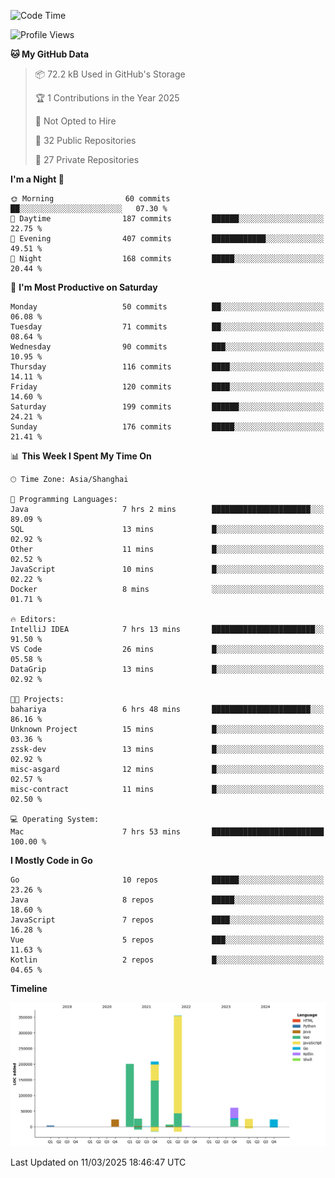<!--START_SECTION:waka-->
![Code Time](http://img.shields.io/badge/Code%20Time-4%2C020%20hrs%2029%20mins-blue)

![Profile Views](http://img.shields.io/badge/Profile%20Views-0-blue)

**🐱 My GitHub Data** 

> 📦 72.2 kB Used in GitHub's Storage 
 > 
> 🏆 1 Contributions in the Year 2025
 > 
> 🚫 Not Opted to Hire
 > 
> 📜 32 Public Repositories 
 > 
> 🔑 27 Private Repositories 
 > 
**I'm a Night 🦉** 

```text
🌞 Morning                60 commits          ██░░░░░░░░░░░░░░░░░░░░░░░   07.30 % 
🌆 Daytime                187 commits         ██████░░░░░░░░░░░░░░░░░░░   22.75 % 
🌃 Evening                407 commits         ████████████░░░░░░░░░░░░░   49.51 % 
🌙 Night                  168 commits         █████░░░░░░░░░░░░░░░░░░░░   20.44 % 
```
📅 **I'm Most Productive on Saturday** 

```text
Monday                   50 commits          ██░░░░░░░░░░░░░░░░░░░░░░░   06.08 % 
Tuesday                  71 commits          ██░░░░░░░░░░░░░░░░░░░░░░░   08.64 % 
Wednesday                90 commits          ███░░░░░░░░░░░░░░░░░░░░░░   10.95 % 
Thursday                 116 commits         ████░░░░░░░░░░░░░░░░░░░░░   14.11 % 
Friday                   120 commits         ████░░░░░░░░░░░░░░░░░░░░░   14.60 % 
Saturday                 199 commits         ██████░░░░░░░░░░░░░░░░░░░   24.21 % 
Sunday                   176 commits         █████░░░░░░░░░░░░░░░░░░░░   21.41 % 
```


📊 **This Week I Spent My Time On** 

```text
🕑︎ Time Zone: Asia/Shanghai

💬 Programming Languages: 
Java                     7 hrs 2 mins        ██████████████████████░░░   89.09 % 
SQL                      13 mins             █░░░░░░░░░░░░░░░░░░░░░░░░   02.92 % 
Other                    11 mins             █░░░░░░░░░░░░░░░░░░░░░░░░   02.52 % 
JavaScript               10 mins             █░░░░░░░░░░░░░░░░░░░░░░░░   02.22 % 
Docker                   8 mins              ░░░░░░░░░░░░░░░░░░░░░░░░░   01.71 % 

🔥 Editors: 
IntelliJ IDEA            7 hrs 13 mins       ███████████████████████░░   91.50 % 
VS Code                  26 mins             █░░░░░░░░░░░░░░░░░░░░░░░░   05.58 % 
DataGrip                 13 mins             █░░░░░░░░░░░░░░░░░░░░░░░░   02.92 % 

🐱‍💻 Projects: 
bahariya                 6 hrs 48 mins       ██████████████████████░░░   86.16 % 
Unknown Project          15 mins             █░░░░░░░░░░░░░░░░░░░░░░░░   03.36 % 
zssk-dev                 13 mins             █░░░░░░░░░░░░░░░░░░░░░░░░   02.92 % 
misc-asgard              12 mins             █░░░░░░░░░░░░░░░░░░░░░░░░   02.57 % 
misc-contract            11 mins             █░░░░░░░░░░░░░░░░░░░░░░░░   02.50 % 

💻 Operating System: 
Mac                      7 hrs 53 mins       █████████████████████████   100.00 % 
```

**I Mostly Code in Go** 

```text
Go                       10 repos            ██████░░░░░░░░░░░░░░░░░░░   23.26 % 
Java                     8 repos             █████░░░░░░░░░░░░░░░░░░░░   18.60 % 
JavaScript               7 repos             ████░░░░░░░░░░░░░░░░░░░░░   16.28 % 
Vue                      5 repos             ███░░░░░░░░░░░░░░░░░░░░░░   11.63 % 
Kotlin                   2 repos             █░░░░░░░░░░░░░░░░░░░░░░░░   04.65 % 
```



**Timeline**

![Lines of Code chart](https://raw.githubusercontent.com/youtiaoguagua/youtiaoguagua/master/assets/bar_graph.png)


 Last Updated on 11/03/2025 18:46:47 UTC
<!--END_SECTION:waka-->